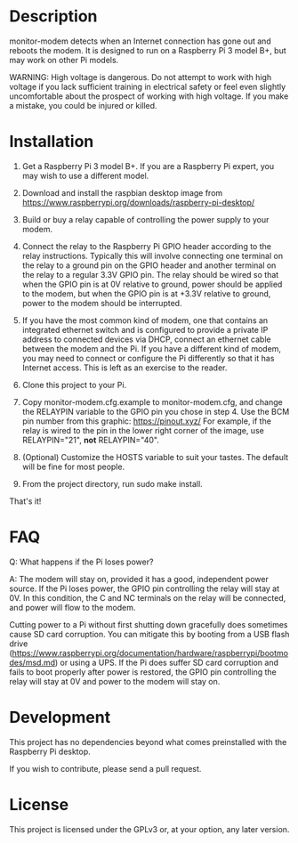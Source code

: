 # Description

monitor-modem detects when an Internet connection has gone out and reboots the
modem. It is designed to run on a Raspberry Pi 3 model B+, but may work on
other Pi models.

WARNING: High voltage is dangerous. Do not attempt to work with high voltage
if you lack sufficient training in electrical safety or feel even slightly
uncomfortable about the prospect of working with high voltage. If you make a
mistake, you could be injured or killed.

# Installation

1. Get a Raspberry Pi 3 model B+. If you are a Raspberry Pi expert, you may
wish to use a different model.

2. Download and install the raspbian desktop image from https://www.raspberrypi.org/downloads/raspberry-pi-desktop/

3. Build or buy a relay capable of controlling the power supply to your modem.

4. Connect the relay to the Raspberry Pi GPIO header according to the relay
instructions. Typically this will involve connecting one terminal on the relay
to a ground pin on the GPIO header and another terminal on the relay to a
regular 3.3V GPIO pin. The relay should be wired so that when the GPIO pin is
at 0V relative to ground, power should be applied to the modem, but when the
GPIO pin is at +3.3V relative to ground, power to the modem should be
interrupted.

5. If you have the most common kind of modem, one that contains an integrated
ethernet switch and is configured to provide a private IP address to connected
devices via DHCP, connect an ethernet cable between the modem and the Pi. If
you have a different kind of modem, you may need to connect or configure the
Pi differently so that it has Internet access. This is left as an exercise to
the reader.

6. Clone this project to your Pi.

7. Copy monitor-modem.cfg.example to monitor-modem.cfg, and change the RELAYPIN
variable to the GPIO pin you chose in step 4. Use the BCM pin number from this
graphic: https://pinout.xyz/ For example, if the relay is wired to the pin in
the lower right corner of the image, use RELAYPIN="21", **not** RELAYPIN="40".

8. (Optional) Customize the HOSTS variable to suit your tastes. The default
will be fine for most people.

9. From the project directory, run sudo make install.

That's it!

# FAQ

Q: What happens if the Pi loses power?

A: The modem will stay on, provided it has a good, independent power source.
If the Pi loses power, the GPIO pin controlling the relay will stay at 0V. In
this condition, the C and NC terminals on the relay will be connected, and
power will flow to the modem.

Cutting power to a Pi without first shutting down gracefully does sometimes
cause SD card corruption. You can mitigate this by booting from a USB flash
drive (https://www.raspberrypi.org/documentation/hardware/raspberrypi/bootmodes/msd.md)
or using a UPS. If the Pi does suffer SD card corruption and fails to boot
properly after power is restored, the GPIO pin controlling the relay will stay
at 0V and power to the modem will stay on.

# Development

This project has no dependencies beyond what comes preinstalled with the
Raspberry Pi desktop.

If you wish to contribute, please send a pull request.

# License

This project is licensed under the GPLv3 or, at your option, any later version.
